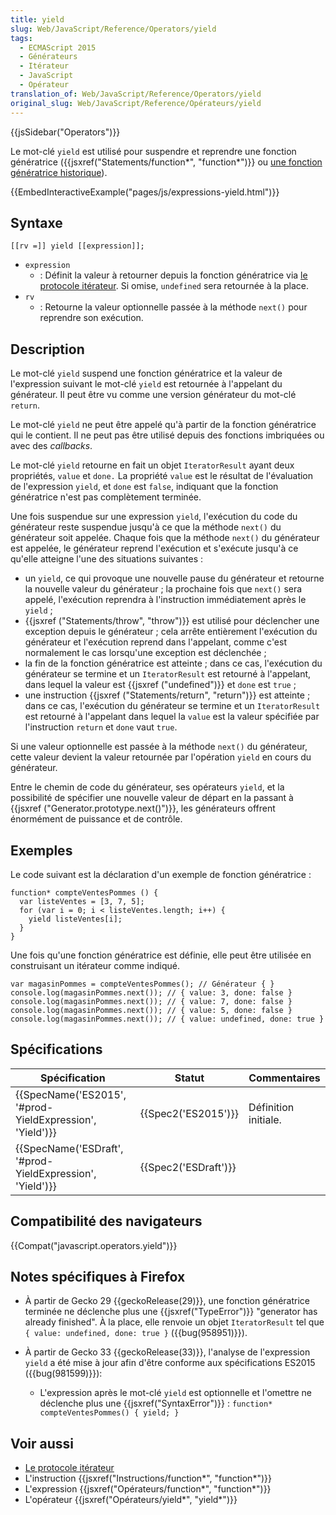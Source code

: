 ```yaml
---
title: yield
slug: Web/JavaScript/Reference/Operators/yield
tags:
  - ECMAScript 2015
  - Générateurs
  - Itérateur
  - JavaScript
  - Opérateur
translation_of: Web/JavaScript/Reference/Operators/yield
original_slug: Web/JavaScript/Reference/Opérateurs/yield
---
```

{{jsSidebar("Operators")}}

Le mot-clé `yield` est utilisé pour suspendre et reprendre une fonction génératrice ({{jsxref("Statements/function*", "function*")}} ou [une fonction génératrice historique](/fr/docs/Web/JavaScript/Reference/Statements/Legacy_generator_function)).

{{EmbedInteractiveExample("pages/js/expressions-yield.html")}}

## Syntaxe

    [[rv =]] yield [[expression]];

- `expression`
  - : Définit la valeur à retourner depuis la fonction génératrice via [le protocole itérateur](/fr/docs/Web/JavaScript/Reference/Les_protocoles_iteration#Le_protocole_«_itérateur_»). Si omise, `undefined` sera retournée à la place.
- `rv`
  - : Retourne la valeur optionnelle passée à la méthode `next()` pour reprendre son exécution.

## Description

Le mot-clé `yield` suspend une fonction génératrice et la valeur de l'expression suivant le mot-clé `yield` est retournée à l'appelant du générateur. Il peut être vu comme une version générateur du mot-clé `return`.

Le mot-clé `yield` ne peut être appelé qu'à partir de la fonction génératrice qui le contient. Il ne peut pas être utilisé depuis des fonctions imbriquées ou avec des _callbacks_.

Le mot-clé `yield` retourne en fait un objet `IteratorResult` ayant deux propriétés, `value` et `done.` La propriété `value` est le résultat de l'évaluation de l'expression `yield`, et `done` est `false`, indiquant que la fonction génératrice n'est pas complètement terminée.

Une fois suspendue sur une expression `yield`, l'exécution du code du générateur reste suspendue jusqu'à ce que la méthode `next()` du générateur soit appelée. Chaque fois que la méthode `next()` du générateur est appelée, le générateur reprend l'exécution et s'exécute jusqu'à ce qu'elle atteigne l'une des situations suivantes :

- un `yield`, ce qui provoque une nouvelle pause du générateur et retourne la nouvelle valeur du générateur ; la prochaine fois que `next()` sera appelé, l'exécution reprendra à l'instruction immédiatement après le `yield` ;
- {{jsxref ("Statements/throw", "throw")}} est utilisé pour déclencher une exception depuis le générateur ; cela arrête entièrement l'exécution du générateur et l'exécution reprend dans l'appelant, comme c'est normalement le cas lorsqu'une exception est déclenchée ;
- la fin de la fonction génératrice est atteinte ; dans ce cas, l'exécution du générateur se termine et un `IteratorResult` est retourné à l'appelant, dans lequel la valeur est {{jsxref ("undefined")}} et `done` est `true`&nbsp;;
- une instruction {{jsxref ("Statements/return", "return")}} est atteinte ; dans ce cas, l'exécution du générateur se termine et un `IteratorResult` est retourné à l'appelant dans lequel la `value` est la valeur spécifiée par l'instruction `return` et `done` vaut `true`.

Si une valeur optionnelle est passée à la méthode `next()` du générateur, cette valeur devient la valeur retournée par l'opération `yield` en cours du générateur.

Entre le chemin de code du générateur, ses opérateurs `yield`, et la possibilité de spécifier une nouvelle valeur de départ en la passant à {{jsxref ("Generator.prototype.next()")}}, les générateurs offrent énormément de puissance et de contrôle.

## Exemples

Le code suivant est la déclaration d'un exemple de fonction génératrice :

    function* compteVentesPommes () {
      var listeVentes = [3, 7, 5];
      for (var i = 0; i < listeVentes.length; i++) {
        yield listeVentes[i];
      }
    }

Une fois qu'une fonction génératrice est définie, elle peut être utilisée en construisant un itérateur comme indiqué.

    var magasinPommes = compteVentesPommes(); // Générateur { }
    console.log(magasinPommes.next()); // { value: 3, done: false }
    console.log(magasinPommes.next()); // { value: 7, done: false }
    console.log(magasinPommes.next()); // { value: 5, done: false }
    console.log(magasinPommes.next()); // { value: undefined, done: true }

## Spécifications

| Spécification                                                                | Statut                       | Commentaires         |
| ---------------------------------------------------------------------------- | ---------------------------- | -------------------- |
| {{SpecName('ES2015', '#prod-YieldExpression', 'Yield')}} | {{Spec2('ES2015')}}     | Définition initiale. |
| {{SpecName('ESDraft', '#prod-YieldExpression', 'Yield')}} | {{Spec2('ESDraft')}} |                      |

## Compatibilité des navigateurs

{{Compat("javascript.operators.yield")}}

## Notes spécifiques à Firefox

- À partir de Gecko 29 {{geckoRelease(29)}}, une fonction génératrice terminée ne déclenche plus une {{jsxref("TypeError")}} "generator has already finished". À la place, elle renvoie un objet `IteratorResult` tel que `{ value: undefined, done: true }` ({{bug(958951)}}).
- À partir de Gecko 33 {{geckoRelease(33)}}, l'analyse de l'expression `yield` a été mise à jour afin d'être conforme aux spécifications ES2015 ({{bug(981599)}}):

  - L'expression après le mot-clé `yield` est optionnelle et l'omettre ne déclenche plus une {{jsxref("SyntaxError")}} : `function* compteVentesPommes() { yield; }`

## Voir aussi

- [Le protocole itérateur](/fr/docs/Web/JavaScript/Guide/Le_protocole_iterator)
- L'instruction {{jsxref("Instructions/function*", "function*")}}
- L'expression {{jsxref("Opérateurs/function*", "function*")}}
- L'opérateur {{jsxref("Opérateurs/yield*", "yield*")}}
